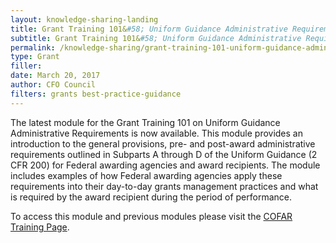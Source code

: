 ```yaml
---
layout: knowledge-sharing-landing
title: Grant Training 101&#58; Uniform Guidance Administrative Requirements Now Available
subtitle: Grant Training 101&#58; Uniform Guidance Administrative Requirements Now Available
permalink: /knowledge-sharing/grant-training-101-uniform-guidance-administrative-requirements-now-available/
type: Grant
filler: 
date: March 20, 2017
author: CFO Council 
filters: grants best-practice-guidance
---
```



The latest module for the Grant Training 101 on Uniform Guidance Administrative Requirements is now available. This module provides an introduction to the general provisions, pre- and post-award administrative requirements outlined in Subparts A through D of the Uniform Guidance (2 CFR 200) for Federal awarding agencies and award recipients. The module includes examples of how Federal awarding agencies apply these requirements into their day-to-day grants management practices and what is required by the award recipient during the period of performance.

To access this module and previous modules please visit the <a href="{{ site.baseurl }}/grants-training/">COFAR Training Page</a>.

